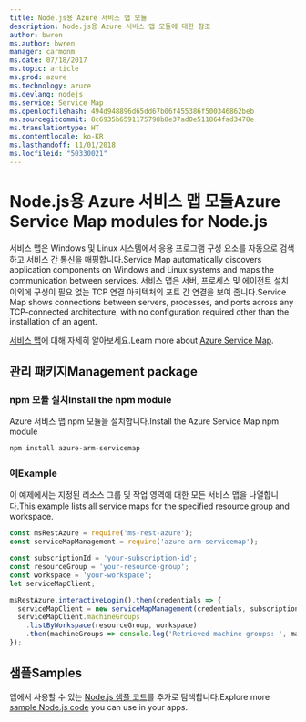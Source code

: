 ```yaml
---
title: Node.js용 Azure 서비스 맵 모듈
description: Node.js용 Azure 서비스 맵 모듈에 대한 참조
author: bwren
ms.author: bwren
manager: carmonm
ms.date: 07/18/2017
ms.topic: article
ms.prod: azure
ms.technology: azure
ms.devlang: nodejs
ms.service: Service Map
ms.openlocfilehash: 494d948896d65dd67b06f455386f500346862beb
ms.sourcegitcommit: 8c6935b6591175798b8e37ad0e511864fad3478e
ms.translationtype: HT
ms.contentlocale: ko-KR
ms.lasthandoff: 11/01/2018
ms.locfileid: "50330021"
---
```

# <a name="azure-service-map-modules-for-nodejs"></a><span data-ttu-id="94bdc-103">Node.js용 Azure 서비스 맵 모듈</span><span class="sxs-lookup"><span data-stu-id="94bdc-103">Azure Service Map modules for Node.js</span></span>

<span data-ttu-id="94bdc-104">서비스 맵은 Windows 및 Linux 시스템에서 응용 프로그램 구성 요소를 자동으로 검색하고 서비스 간 통신을 매핑합니다.</span><span class="sxs-lookup"><span data-stu-id="94bdc-104">Service Map automatically discovers application components on Windows and Linux systems and maps the communication between services.</span></span> <span data-ttu-id="94bdc-105">서비스 맵은 서버, 프로세스 및 에이전트 설치 이외에 구성이 필요 없는 TCP 연결 아키텍처의 포트 간 연결을 보여 줍니다.</span><span class="sxs-lookup"><span data-stu-id="94bdc-105">Service Map shows connections between servers, processes, and ports across any TCP-connected architecture, with no configuration required other than the installation of an agent.</span></span>

<span data-ttu-id="94bdc-106">[서비스 맵](https://docs.microsoft.com/azure/operations-management-suite/operations-management-suite-service-map)에 대해 자세히 알아보세요.</span><span class="sxs-lookup"><span data-stu-id="94bdc-106">Learn more about [Azure Service Map](https://docs.microsoft.com/azure/operations-management-suite/operations-management-suite-service-map).</span></span>

## <a name="management-package"></a><span data-ttu-id="94bdc-107">관리 패키지</span><span class="sxs-lookup"><span data-stu-id="94bdc-107">Management package</span></span>

### <a name="install-the-npm-module"></a><span data-ttu-id="94bdc-108">npm 모듈 설치</span><span class="sxs-lookup"><span data-stu-id="94bdc-108">Install the npm module</span></span>

<span data-ttu-id="94bdc-109">Azure 서비스 맵 npm 모듈을 설치합니다.</span><span class="sxs-lookup"><span data-stu-id="94bdc-109">Install the Azure Service Map npm module</span></span>

```bash
npm install azure-arm-servicemap
```

### <a name="example"></a><span data-ttu-id="94bdc-110">예</span><span class="sxs-lookup"><span data-stu-id="94bdc-110">Example</span></span>

<span data-ttu-id="94bdc-111">이 예제에서는 지정된 리소스 그룹 및 작업 영역에 대한 모든 서비스 맵을 나열합니다.</span><span class="sxs-lookup"><span data-stu-id="94bdc-111">This example lists all service maps for the specified resource group and workspace.</span></span>

```javascript
const msRestAzure = require('ms-rest-azure');
const serviceMapManagement = require('azure-arm-servicemap');

const subscriptionId = 'your-subscription-id';
const resourceGroup = 'your-resource-group';
const workspace = 'your-workspace';
let serviceMapClient;

msRestAzure.interactiveLogin().then(credentials => {
  serviceMapClient = new serviceMapManagement(credentials, subscriptionId);
  serviceMapClient.machineGroups
    .listByWorkspace(resourceGroup, workspace)
    .then(machineGroups => console.log('Retrieved machine groups: ', machineGroups));
});
```

## <a name="samples"></a><span data-ttu-id="94bdc-112">샘플</span><span class="sxs-lookup"><span data-stu-id="94bdc-112">Samples</span></span>

<span data-ttu-id="94bdc-113">앱에서 사용할 수 있는 [Node.js 샘플 코드](https://azure.microsoft.com/resources/samples/?platform=nodejs)를 추가로 탐색합니다.</span><span class="sxs-lookup"><span data-stu-id="94bdc-113">Explore more [sample Node.js code](https://azure.microsoft.com/resources/samples/?platform=nodejs) you can use in your apps.</span></span>

